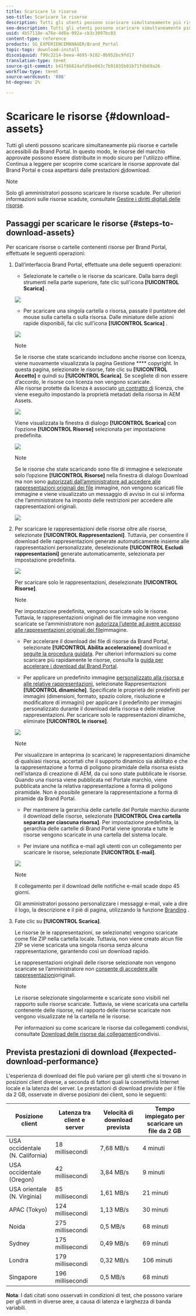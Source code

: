 ```yaml
---
title: Scaricare le risorse
seo-title: Scaricare le risorse
description: Tutti gli utenti possono scaricare simultaneamente più risorse e cartelle a cui possono accedere. In questo modo, le risorse del marchio approvate possono essere distribuite in modo sicuro per l'utilizzo offline.
seo-description: Tutti gli utenti possono scaricare simultaneamente più risorse e cartelle a cui possono accedere. In questo modo, le risorse del marchio approvate possono essere distribuite in modo sicuro per l'utilizzo offline.
uuid: 4b57118e-a76e-4d8a-992a-cb3c3097bc03
content-type: reference
products: SG_EXPERIENCEMANAGER/Brand_Portal
topic-tags: download-install
discoiquuid: f90c2214-beea-4695-9102-8b952bc9fd17
translation-type: tm+mt
source-git-commit: b41f86824afd5be043c7b91035b01b71fdb69a26
workflow-type: tm+mt
source-wordcount: '888'
ht-degree: 2%

---
```



# Scaricare le risorse {#download-assets}

Tutti gli utenti possono scaricare simultaneamente più risorse e cartelle accessibili da Brand Portal. In questo modo, le risorse del marchio approvate possono essere distribuite in modo sicuro per l&#39;utilizzo offline. Continua a leggere per scoprire come scaricare le risorse approvate dal Brand Portal e cosa aspettarsi dalle prestazioni [di](../using/brand-portal-download-users.md#main-pars-header)download.

>[!NOTE]
>
>Solo gli amministratori possono scaricare le risorse scadute. Per ulteriori informazioni sulle risorse scadute, consultate [Gestire i diritti digitali delle risorse](../using/manage-digital-rights-of-assets.md).

## Passaggi per scaricare le risorse {#steps-to-download-assets}

Per scaricare risorse o cartelle contenenti risorse per Brand Portal, effettuate le seguenti operazioni:

1. Dall’interfaccia Brand Portal, effettuate una delle seguenti operazioni:

   * Selezionate le cartelle o le risorse da scaricare. Dalla barra degli strumenti nella parte superiore, fate clic sull&#39;icona **[!UICONTROL Scarica]** .

   ![](assets/downloadassets-1.png)

   * Per scaricare una singola cartella o risorsa, passate il puntatore del mouse sulla cartella o sulla risorsa. Dalle miniature delle azioni rapide disponibili, fai clic sull’icona **[!UICONTROL Scarica]** .

   ![](assets/downloadsingleasset-1.png)

   >[!NOTE]
   >
   >Se le risorse che state scaricando includono anche risorse con licenza, viene nuovamente visualizzata la pagina Gestione **** copyright. In questa pagina, selezionate le risorse, fate clic su **[!UICONTROL Accetto]** e quindi su **[!UICONTROL Scarica]**. Se scegliete di non essere d’accordo, le risorse con licenza non vengono scaricate.\
   >Alle risorse protette da licenza è associato [un contratto di](https://helpx.adobe.com/experience-manager/6-5/assets/using/drm.html#DigitalRightsManagementinAssets) licenza, che viene eseguito impostando la proprietà [](https://helpx.adobe.com/experience-manager/6-5/assets/using/drm.html#DigitalRightsManagementinAssets) metadati della risorsa in AEM Assets.

   ![](assets/licensed-asset-download-1.png)

   Viene visualizzata la finestra di dialogo **[!UICONTROL Scarica]** con l’opzione **[!UICONTROL Risorse]** selezionata per impostazione predefinita.

   ![](assets/donload-assets-dialog-1.png)

   >[!NOTE]
   >
   >Se le risorse che state scaricando sono file di immagine e selezionate solo l’opzione **[!UICONTROL Risorse]** nella finestra di dialogo Download ma non sono [autorizzati dall’amministratore ad accedere alle rappresentazioni originali dei file](../using/brand-portal-adding-users.md#main-pars-procedure-202029708) immagine, non vengono scaricati file immagine e viene visualizzato un messaggio di avviso in cui si informa che l’amministratore ha imposto delle restrizioni per accedere alle rappresentazioni originali.

   ![](assets/restrictaccess-note.png)

1. Per scaricare le rappresentazioni delle risorse oltre alle risorse, selezionate **[!UICONTROL Rappresentazioni]**. Tuttavia, per consentire il download delle rappresentazioni generate automaticamente insieme alle rappresentazioni personalizzate, deselezionate **[!UICONTROL Escludi rappresentazioni]** generate automaticamente, selezionata per impostazione predefinita.

   ![](assets/exclude-auto-renditions.png)

   Per scaricare solo le rappresentazioni, deselezionate **[!UICONTROL Risorse]**.

   >[!NOTE]
   >
   >Per impostazione predefinita, vengono scaricate solo le risorse. Tuttavia, le rappresentazioni originali dei file immagine non vengono scaricate se l’amministratore non [autorizza l’utente ad avere accesso alle rappresentazioni originali dei file](../using/brand-portal-adding-users.md#main-pars-procedure-202029708)immagine.

   * Per accelerare il download dei file di risorse da Brand Portal, selezionate **[!UICONTROL Abilita accelerazione]** download e [seguite la procedura guidata](../using/accelerated-download.md#main-pars-header-405749062). Per ulteriori informazioni su come scaricare più rapidamente le risorse, consulta la [guida per accelerare i download dal Brand Portal](../using/accelerated-download.md).

   * Per applicare un predefinito immagine [personalizzato alla risorsa e alle relative rappresentazioni](../using/brand-portal-image-presets.md#applyimagepresetswhendownloadingimages), selezionate Rappresentazioni **[!UICONTROL dinamiche]**. Specificate le proprietà dei predefiniti per immagini (dimensioni, formato, spazio colore, risoluzione e modificatore di immagini) per applicare il predefinito per immagini personalizzato durante il download della risorsa e delle relative rappresentazioni. Per scaricare solo le rappresentazioni dinamiche, eliminate **[!UICONTROL le risorse]**.

   ![](assets/dynamic-renditions.png)

   >[!NOTE]
   >
   >Per visualizzare in anteprima (o scaricare) le rappresentazioni dinamiche di qualsiasi risorsa, accertati che il supporto dinamico sia abilitato e che la rappresentazione a forma di poligono piramidale della risorsa esista nell’istanza di creazione di AEM, da cui sono state pubblicate le risorse. Quando una risorsa viene pubblicata nel Portale marchio, viene pubblicata anche la relativa rappresentazione a forma di poligono piramidale. Non è possibile generare la rappresentazione a forma di piramide da Brand Portal.

   * Per mantenere la gerarchia delle cartelle del Portale marchio durante il download delle risorse, selezionate **[!UICONTROL Crea cartella separata per ciascuna risorsa]**. Per impostazione predefinita, la gerarchia delle cartelle di Brand Portal viene ignorata e tutte le risorse vengono scaricate in una cartella del sistema locale.

   * Per inviare una notifica e-mail agli utenti con un collegamento per scaricare le risorse, selezionate **[!UICONTROL E-mail]**.

   ![](assets/download-link.png)

   >[!NOTE]
   >
   >Il collegamento per il download delle notifiche e-mail scade dopo 45 giorni.
   >
   >Gli amministratori possono personalizzare i messaggi e-mail, vale a dire il logo, la descrizione e il piè di pagina, utilizzando la funzione [Branding](../using/brand-portal-branding.md) .

1. Fate clic su **[!UICONTROL Scarica]**.

   Le risorse (e le rappresentazioni, se selezionate) vengono scaricate come file ZIP nella cartella locale. Tuttavia, non viene creato alcun file ZIP se viene scaricata una singola risorsa senza alcuna rappresentazione, garantendo così un download rapido.

   Le rappresentazioni originali delle risorse selezionate non vengono scaricate se l’amministratore non [consente di accedere alle rappresentazioni](../using/brand-portal-adding-users.md#main-pars-procedure-202029708)originali.

   >[!NOTE]
   >
   >Le risorse selezionate singolarmente e scaricate sono visibili nel rapporto sulle risorse scaricate. Tuttavia, se viene scaricata una cartella contenente delle risorse, nel rapporto delle risorse scaricate non vengono visualizzate né la cartella né le risorse.

   Per informazioni su come scaricare le risorse dai collegamenti condivisi, consultate [Download delle risorse dai collegamenti](../using/brand-portal-link-share.md#main-pars-header-1703469193)condivisi.

## Prevista prestazioni di download {#expected-download-performance}

L&#39;esperienza di download dei file può variare per gli utenti che si trovano in posizioni client diverse, a seconda di fattori quali la connettività Internet locale e la latenza del server. Le prestazioni di download previste per il file da 2 GB, osservate in diverse posizioni dei client, sono le seguenti:

| Posizione client | Latenza tra client e server | Velocità di download prevista | Tempo impiegato per scaricare un file da 2 GB |
|-------------------------|-----------------------------------|-------------------------|------------------------------------|
| USA occidentale (N. California) | 18 millisecondi | 7,68 MB/s | 4 minuti |
| USA occidentale (Oregon) | 42 millisecondi | 3,84 MB/s | 9 minuti |
| USA orientale (N. Virginia) | 85 millisecondi | 1,61 MB/s | 21 minuti |
| APAC (Tokyo) | 124 millisecondi | 1,13 MB/s | 30 minuti |
| Noida | 275 millisecondi | 0,5 MB/s | 68 minuti |
| Sydney | 175 millisecondi | 0,49 MB/s | 69 minuti |
| Londra | 179 millisecondi | 0,32 MB/s | 106 minuti |
| Singapore | 196 millisecondi | 0,5 MB/s | 68 minuti |

**Nota**: I dati citati sono osservati in condizioni di test, che possono variare per gli utenti in diverse aree, a causa di latenza e larghezza di banda variabili.
